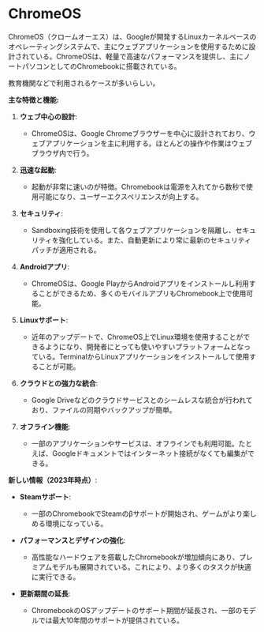 # ChromeOS

ChromeOS（クロームオーエス）は、Googleが開発するLinuxカーネルベースのオペレーティングシステムで、主にウェブアプリケーションを使用するために設計されている。ChromeOSは、軽量で高速なパフォーマンスを提供し、主にノートパソコンとしてのChromebookに搭載されている。

教育機関などで利用されるケースが多いらしい。

**主な特徴と機能:**

1. **ウェブ中心の設計**:
   - ChromeOSは、Google Chromeブラウザーを中心に設計されており、ウェブアプリケーションを主に利用する。ほとんどの操作や作業はウェブブラウザ内で行う。

2. **迅速な起動**:
   - 起動が非常に速いのが特徴。Chromebookは電源を入れてから数秒で使用可能になり、ユーザーエクスペリエンスが向上する。

3. **セキュリティ**:
   - Sandboxing技術を使用して各ウェブアプリケーションを隔離し、セキュリティを強化している。また、自動更新により常に最新のセキュリティパッチが適用される。

4. **Androidアプリ**:
   - ChromeOSは、Google PlayからAndroidアプリをインストールし利用することができるため、多くのモバイルアプリもChromebook上で使用可能。

5. **Linuxサポート**:
   - 近年のアップデートで、ChromeOS上でLinux環境を使用することができるようになり、開発者にとっても使いやすいプラットフォームとなっている。TerminalからLinuxアプリケーションをインストールして使用することが可能。

6. **クラウドとの強力な統合**:
   - Google Driveなどのクラウドサービスとのシームレスな統合が行われており、ファイルの同期やバックアップが簡単。

7. **オフライン機能**:
   - 一部のアプリケーションやサービスは、オフラインでも利用可能。たとえば、Googleドキュメントではインターネット接続がなくても編集ができる。

**新しい情報（2023年時点）**:

- **Steamサポート**:
  - 一部のChromebookでSteamのβサポートが開始され、ゲームがより楽しめる環境になっている。

- **パフォーマンスとデザインの強化**:
  - 高性能なハードウェアを搭載したChromebookが増加傾向にあり、プレミアムモデルも展開されている。これにより、より多くのタスクが快適に実行できる。

- **更新期間の延長**:
  - ChromebookのOSアップデートのサポート期間が延長され、一部のモデルでは最大10年間のサポートが提供されている。
